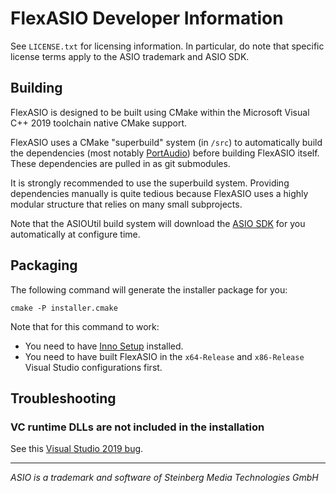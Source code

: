 # FlexASIO Developer Information

See `LICENSE.txt` for licensing information. In particular, do note that
specific license terms apply to the ASIO trademark and ASIO SDK.

## Building

FlexASIO is designed to be built using CMake within the Microsoft Visual C++
2019 toolchain native CMake support.

FlexASIO uses a CMake "superbuild" system (in `/src`) to automatically build the
dependencies (most notably [PortAudio][]) before building FlexASIO itself. These
dependencies are pulled in as git submodules.

It is strongly recommended to use the superbuild system. Providing dependencies
manually is quite tedious because FlexASIO uses a highly modular structure that
relies on many small subprojects.

Note that the ASIOUtil build system will download the [ASIO SDK][] for you
automatically at configure time.

## Packaging

The following command will generate the installer package for you:

```
cmake -P installer.cmake
```

Note that for this command to work:

 -  You need to have [Inno Setup][] installed.
 -  You need to have built FlexASIO in the `x64-Release` and `x86-Release`
    Visual Studio configurations first.

## Troubleshooting

### VC runtime DLLs are not included in the installation

See this [Visual Studio 2019 bug][InstallRequiredSystemLibraries].

---

*ASIO is a trademark and software of Steinberg Media Technologies GmbH*

[ASIO SDK]: http://www.steinberg.net/en/company/developer.html
[Inno Setup]: http://www.jrsoftware.org/isdl.php
[InstallRequiredSystemLibraries]: https://developercommunity.visualstudio.com/content/problem/618084/cmake-installrequiredsystemlibraries-broken-in-lat.html
[PortAudio]: http://www.portaudio.com/
[tinytoml]: https://github.com/mayah/tinytoml
